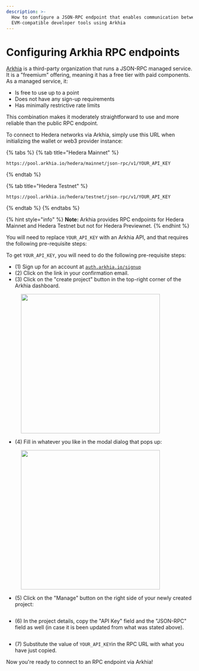 ```yaml
---
description: >-
  How to configure a JSON-RPC endpoint that enables communication between
  EVM-compatible developer tools using Arkhia
---
```


# Configuring Arkhia RPC endpoints

[Arkhia](https://www.arkhia.io/features/#api-services) is a third-party organization that runs a JSON-RPC managed service. It is a "freemium" offering, meaning it has a free tier with paid components. As a managed service, it:

* Is free to use up to a point
* Does not have any sign-up requirements
* Has minimally restrictive rate limits

This combination makes it moderately straightforward to use and more reliable than the public RPC endpoint.

To connect to Hedera networks via Arkhia, simply use this URL when initializing the wallet or web3 provider instance:

{% tabs %}
{% tab title="Hedera Mainnet" %}
```
https://pool.arkhia.io/hedera/mainnet/json-rpc/v1/YOUR_API_KEY
```
{% endtab %}

{% tab title="Hedera Testnet" %}
```
https://pool.arkhia.io/hedera/testnet/json-rpc/v1/YOUR_API_KEY
```
{% endtab %}
{% endtabs %}

{% hint style="info" %}
**Note:** Arkhia provides RPC endpoints for Hedera Mainnet and Hedera Testnet but not for Hedera Previewnet.
{% endhint %}

You will need to replace `YOUR_API_KEY` with an Arkhia API, and that requires the following pre-requisite steps:

To get `YOUR_API_KEY`, you will need to do the following pre-requisite steps:

* (1) Sign up for an account at [`auth.arkhia.io/signup`](https://auth.arkhia.io/signup)
* (2) Click on the link in your confirmation email.
* (3) Click on the "create project" button in the top-right corner of the Arkhia dashboard.

<figure><img src="https://i.stack.imgur.com/JY5Ck.png" alt="" width="375"><figcaption></figcaption></figure>

* (4) Fill in whatever you like in the modal dialog that pops up:

<figure><img src="https://i.stack.imgur.com/wYNj3.png" alt="" width="375"><figcaption></figcaption></figure>

* (5) Click on the "Manage" button on the right side of your newly created project:

<figure><img src="https://i.stack.imgur.com/yhCQp.png" alt=""><figcaption></figcaption></figure>

* (6) In the project details, copy the "API Key" field and the "JSON-RPC" field as well (in case it is been updated from what was stated above).

<figure><img src="https://i.stack.imgur.com/f8A1b.png" alt=""><figcaption></figcaption></figure>

* (7) Substitute the value of `YOUR_API_KEY`in the RPC URL with what you have just copied.

Now you're ready to connect to an RPC endpoint via Arkhia!
